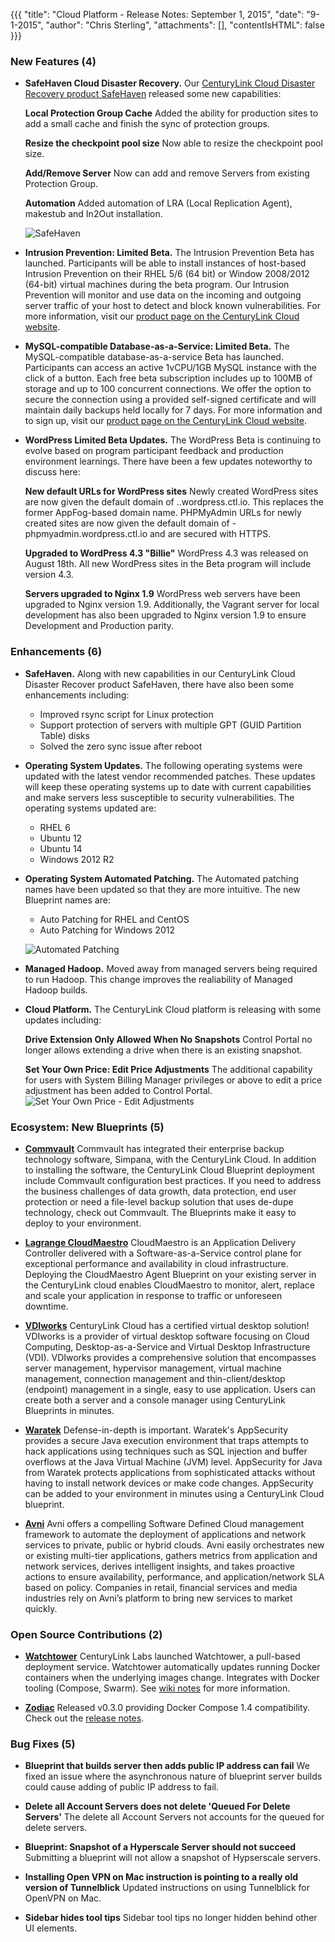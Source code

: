 {{{
"title": "Cloud Platform - Release Notes: September 1, 2015",
"date": "9-1-2015",
"author": "Chris Sterling",
"attachments": [],
"contentIsHTML": false
}}}

### New Features (4)

* __SafeHaven Cloud Disaster Recovery.__ Our [CenturyLink Cloud Disaster Recovery product SafeHaven](https://www.ctl.io/disaster-recovery/) released some new capabilities:

  __Local Protection Group Cache__ Added the ability for production sites to add a small cache and finish the sync of protection groups.
  
  __Resize the checkpoint pool size__ Now able to resize the checkpoint pool size.
  
  __Add/Remove Server__ Now can add and remove Servers from existing Protection Group.
  
  __Automation__ Added automation of LRA (Local Replication Agent), makestub and In2Out installation.

  ![SafeHaven](../images/2015-09-01-safehaven-pg-localcache.png) 

* __Intrusion Prevention: Limited Beta.__ The Intrusion Prevention Beta has launched. Participants will be able to install instances of host-based Intrusion Prevention on their RHEL 5/6 (64 bit) or Window 2008/2012 (64-bit) virtual machines during the beta program. Our Intrusion Prevention will monitor and use data on the incoming and outgoing server traffic of your host to detect and block known vulnerabilities. For more information, visit our [product page on the CenturyLink Cloud website](https://www.ctl.io/intrusion-prevention-service/).

* __MySQL-compatible Database-as-a-Service: Limited Beta.__ The MySQL-compatible database-as-a-service Beta has launched. Participants can access an active 1vCPU/1GB MySQL instance with the click of a button. Each free beta subscription includes up to 100MB of storage and up to 100 concurrent connections. We offer the option to secure the connection using a provided self-signed certificate and will maintain daily backups held locally for 7 days. For more information and to sign up, visit our [product page on the CenturyLink Cloud website](https://www.ctl.io/dbaas/).

* __WordPress Limited Beta Updates.__ The WordPress Beta is continuing to evolve based on program participant feedback and production environment learnings. There have been a few updates noteworthy to discuss here:

  __New default URLs for WordPress sites__ Newly created WordPress sites are now given the default domain of <customer site>.<region>.wordpress.ctl.io.  This replaces the former AppFog-based domain name. PHPMyAdmin URLs for newly created sites are now given the default domain of <customer site>-phpmyadmin.wordpress.ctl.io and are secured with HTTPS.
  
  __Upgraded to WordPress 4.3 "Billie"__ WordPress 4.3 was released on August 18th. All new WordPress sites in the Beta program will include version 4.3.
  
  __Servers upgraded to Nginx 1.9__ WordPress web servers have been upgraded to Nginx version 1.9. Additionally, the Vagrant server for local development has also been upgraded to Nginx version 1.9 to ensure Development and Production parity.

### Enhancements (6)

* __SafeHaven.__ Along with new capabilities in our CenturyLink Cloud Disaster Recover product SafeHaven, there have also been some enhancements including:
    + Improved rsync script for Linux protection
    + Support protection of servers with multiple GPT (GUID Partition Table) disks
    + Solved the zero sync issue after reboot

* __Operating System Updates.__ The following operating systems were updated with the latest vendor recommended patches. These updates will keep these operating systems up to date with current capabilities and make servers less susceptible to security vulnerabilities. The operating systems updated are:
    + RHEL 6
    + Ubuntu 12
    + Ubuntu 14
    + Windows 2012 R2

* __Operating System Automated Patching.__ The Automated patching names have been updated so that they are more intuitive. The new Blueprint names are:
    + Auto Patching for RHEL and CentOS
    + Auto Patching for Windows 2012
    
    ![Automated Patching](../images/2015-09-01-auto-patching.png)

* __Managed Hadoop.__ Moved away from managed servers being required to run Hadoop. This change improves the realiability of Managed Hadoop builds.

* __Cloud Platform.__ The CenturyLink Cloud platform is releasing with some updates including:

    __Drive Extension Only Allowed When No Snapshots__ Control Portal no longer allows extending a drive when there is an existing snapshot.

    __Set Your Own Price: Edit Price Adjustments__ The additional capability for users with System Billing Manager privileges or above to edit a price adjustment has been added to Control Portal.
    ![Set Your Own Price - Edit Adjustments](../images/2015-09-01-syop-edit-adjustment.png)

### Ecosystem: New Blueprints (5)

* __[Commvault](http://www.ctl.io/knowledge-base/ecosystem-partners/marketplace-guides/getting-started-with-commvault-server/)__ Commvault has integrated their enterprise backup technology software, Simpana, with the CenturyLink Cloud. In addition to installing the software, the CenturyLink Cloud Blueprint deployment include Commvault configuration best practices.  If you need to address the business challenges of data growth, data protection, end user protection or need a file-level backup solution that uses de-dupe technology, check out Commvault.  The Blueprints make it easy to deploy to your environment.

* __[Lagrange CloudMaestro](http://www.ctl.io/knowledge-base/ecosystem-partners/marketplace-guides/getting-started-with-lagrange-systems-cloudmaestro/)__ CloudMaestro is an Application Delivery Controller delivered with a Software-as-a-Service control plane for exceptional performance and availability in cloud infrastructure.  Deploying the CloudMaestro Agent Blueprint on your existing server in the CenturyLink cloud enables CloudMaestro to monitor, alert, replace and scale your application in response to traffic or unforeseen downtime.

* __[VDIworks](https://www.ctl.io/knowledge-base/ecosystem-partners/marketplace-guides/getting-started-with-vdiworks-console/)__ CenturyLink Cloud has a certified virtual desktop solution! VDIworks is a provider of virtual desktop software focusing on Cloud Computing, Desktop-as-a-Service and Virtual Desktop Infrastructure (VDI).  VDIworks provides a comprehensive solution that encompasses server management, hypervisor management, virtual machine management, connection management and thin-client/desktop (endpoint) management in a single, easy to use application.  Users can create both a server and a console manager using CenturyLink Blueprints in minutes.

* __[Waratek](https://www.ctl.io/knowledge-base/ecosystem-partners/marketplace-guides/getting-started-with-waratek-appsecurity/)__ Defense-in-depth is important.  Waratek's AppSecurity provides a secure Java execution environment that traps attempts to hack applications using techniques such as SQL injection and buffer overflows at the Java Virtual Machine (JVM) level.  AppSecurity for Java from Waratek protects applications from sophisticated attacks without having to install network devices or make code changes. AppSecurity can be added to your environment in minutes using a CenturyLink Cloud blueprint.

* __[Avni](https://www.ctl.io/knowledge-base/ecosystem-partners/marketplace-guides/getting-started-with-avni-software-defined-cloud-partner-template/)__ Avni offers a compelling Software Defined Cloud management framework to automate the deployment of applications and network services to private, public or hybrid clouds. Avni easily orchestrates new or existing multi-tier applications, gathers metrics from application and network services, derives intelligent insights, and takes proactive actions to ensure availability, performance, and application/network SLA based on policy. Companies in retail, financial services and media industries rely on Avni’s platform to bring new services to market quickly.

### Open Source Contributions (2)

* __[Watchtower](https://labs.ctl.io/watchtower-automatic-updates-for-docker-containers/)__ CenturyLink Labs launched Watchtower, a pull-based deployment service. Watchtower automatically updates running Docker containers when the underlying images change. Integrates with Docker tooling (Compose, Swarm). See [wiki notes](https://github.com/CenturyLinkLabs/watchtower) for more information.

* __[Zodiac](https://github.com/CenturyLinkLabs/zodiac/)__ Released v0.3.0 providing Docker Compose 1.4 compatibility. Check out the [release notes](https://github.com/CenturyLinkLabs/zodiac/releases/tag/0.3.0).

### Bug Fixes (5)

* __Blueprint that builds server then adds public IP address can fail__ We fixed an issue where the asynchronous nature of blueprint server builds could cause adding of public IP address to fail.

* __Delete all Account Servers does not delete 'Queued For Delete Servers'__ The delete all Account Servers not accounts for the queued for delete servers.

* __Blueprint: Snapshot of a Hyperscale Server should not succeed__  Submitting a blueprint will not allow a snapshot of Hypserscale servers.

* __Installing Open VPN on Mac instruction is pointing to a really old version of Tunnelblick__ Updated instructions on using Tunnelblick for OpenVPN on Mac.

* __Sidebar hides tool tips__ Sidebar tool tips no longer hidden behind other UI elements.



